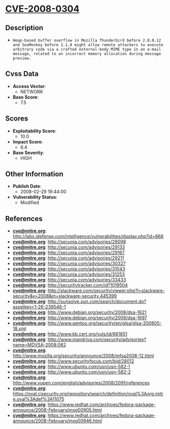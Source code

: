 
# [CVE-2008-0304](https://cve.mitre.org/cgi-bin/cvename.cgi?name=CVE-2008-0304)

## Description

- `Heap-based buffer overflow in Mozilla Thunderbird before 2.0.0.12 and SeaMonkey before 1.1.8 might allow remote attackers to execute arbitrary code via a crafted external-body MIME type in an e-mail message, related to an incorrect memory allocation during message preview.`

## Cvss Data

- **Access Vector**:
  - NETWORK
- **Base Score**:
  - 7.5

## Scores

- **Exploitability Score**:
  - 10.0
- **Impact Score**:
  - 6.4
- **Base Severity**:
  - HIGH

## Other Information

- **Publish Date**:
  - 2008-02-29 19:44:00
- **Vulnerability Status**:
  - Modified

## References

- **cve@mitre.org**: http://labs.idefense.com/intelligence/vulnerabilities/display.php?id=668
- **cve@mitre.org**: http://secunia.com/advisories/29098
- **cve@mitre.org**: http://secunia.com/advisories/29133
- **cve@mitre.org**: http://secunia.com/advisories/29167
- **cve@mitre.org**: http://secunia.com/advisories/29211
- **cve@mitre.org**: http://secunia.com/advisories/30327
- **cve@mitre.org**: http://secunia.com/advisories/31043
- **cve@mitre.org**: http://secunia.com/advisories/31253
- **cve@mitre.org**: http://secunia.com/advisories/33433
- **cve@mitre.org**: http://securitytracker.com/id?1019504
- **cve@mitre.org**: http://slackware.com/security/viewer.php?l=slackware-security&y=2008&m=slackware-security.445399
- **cve@mitre.org**: http://sunsolve.sun.com/search/document.do?assetkey=1-26-239546-1
- **cve@mitre.org**: http://www.debian.org/security/2008/dsa-1621
- **cve@mitre.org**: http://www.debian.org/security/2009/dsa-1697
- **cve@mitre.org**: http://www.gentoo.org/security/en/glsa/glsa-200805-18.xml
- **cve@mitre.org**: http://www.kb.cert.org/vuls/id/661651
- **cve@mitre.org**: http://www.mandriva.com/security/advisories?name=MDVSA-2008:062
- **cve@mitre.org**: http://www.mozilla.org/security/announce/2008/mfsa2008-12.html
- **cve@mitre.org**: http://www.securityfocus.com/bid/28012
- **cve@mitre.org**: http://www.ubuntu.com/usn/usn-582-1
- **cve@mitre.org**: http://www.ubuntu.com/usn/usn-582-2
- **cve@mitre.org**: http://www.vupen.com/english/advisories/2008/2091/references
- **cve@mitre.org**: https://oval.cisecurity.org/repository/search/definition/oval%3Aorg.mitre.oval%3Adef%3A11075
- **cve@mitre.org**: https://www.redhat.com/archives/fedora-package-announce/2008-February/msg00905.html
- **cve@mitre.org**: https://www.redhat.com/archives/fedora-package-announce/2008-February/msg00946.html
